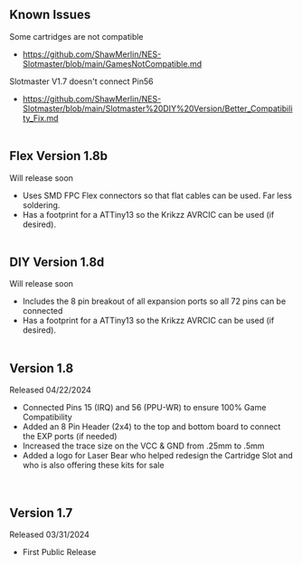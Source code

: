 ## Known Issues <BR>
Some cartridges are not compatible <br>
- https://github.com/ShawMerlin/NES-Slotmaster/blob/main/GamesNotCompatible.md <br>

Slotmaster V1.7 doesn't connect Pin56 <br>
- https://github.com/ShawMerlin/NES-Slotmaster/blob/main/Slotmaster%20DIY%20Version/Better_Compatibility_Fix.md <br> <br>

## Flex Version 1.8b <BR>
Will release soon <br>
- Uses SMD FPC Flex connectors so that flat cables can be used.  Far less soldering. <br>
- Has a footprint for a ATTiny13 so the Krikzz AVRCIC can be used (if desired). <br> <br>

## DIY Version 1.8d <BR>
Will release soon <br>
- Includes the 8 pin breakout of all expansion ports so all 72 pins can be connected <br>
- Has a footprint for a ATTiny13 so the Krikzz AVRCIC can be used (if desired). <br> <br>

## Version 1.8 <BR>
Released 04/22/2024 <BR>
- Connected Pins 15 (IRQ) and 56 (PPU-WR) to ensure 100% Game Compatibility <br>
- Added an 8 Pin Header (2x4) to the top and bottom board to connect the EXP ports (if needed) <br>
- Increased the trace size on the VCC & GND from .25mm to .5mm <br>
- Added a logo for Laser Bear who helped redesign the Cartridge Slot and who is also offering these kits for sale <br>
<BR> <BR>

## Version 1.7 <BR>
Released 03/31/2024 <BR>
- First Public Release <br>
